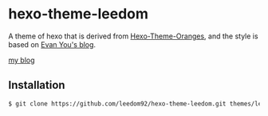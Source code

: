 # hexo-theme-leedom
A theme of hexo that is derived from [Hexo-Theme-Oranges](https://github.com/zchengsite/hexo-theme-oranges), and the style is based on [Evan You's blog](https://blog.evanyou.me).
 
[my blog](https://blog.leedom.me/)

## Installation

```bash
$ git clone https://github.com/leedom92/hexo-theme-leedom.git themes/leedom
```
